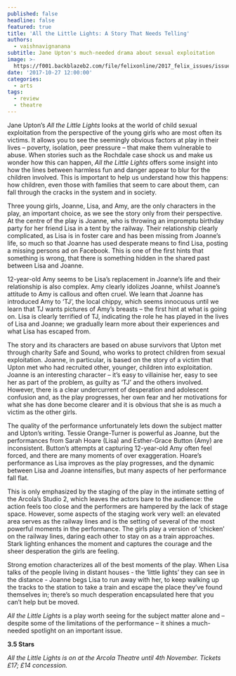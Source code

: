 ```yaml
---
published: false
headline: false
featured: true
title: 'All the Little Lights: A Story That Needs Telling'
authors:
  - vaishnavignanana
subtitle: Jane Upton's much-needed drama about sexual exploitation
image: >-
  https://f001.backblazeb2.com/file/felixonline/2017_felix_issues/issue_1673/1673_arts_little_lights.jpg
date: '2017-10-27 12:00:00'
categories:
  - arts
tags:
  - review
  - theatre
---
```

Jane Upton’s _All the Little Lights_ looks at the world of child sexual exploitation from the perspective of the young girls who are most often its victims. It allows you to see the seemingly obvious factors at play in their lives – poverty, isolation, peer pressure – that make them vulnerable to abuse. When stories such as the Rochdale case shock us and make us wonder how this can happen, _All the Little Lights_ offers some insight into how the lines between harmless fun and danger appear to blur for the children involved. This is important to help us understand how this happens: how children, even those with families that seem to care about them, can fall through the cracks in the system and in society.

Three young girls, Joanne, Lisa, and Amy, are the only characters in the play, an important choice, as we see the story only from their perspective.  At the centre of the play is Joanne, who is throwing an impromptu birthday party for her friend Lisa in a tent by the railway. Their relationship clearly complicated, as Lisa is in foster care and has been missing from Joanne’s life, so much so that Joanne has used desperate means to find Lisa, posting a missing persons ad on Facebook. This is one of the first hints that something is wrong, that there is something hidden in the shared past between Lisa and Joanne.

12-year-old Amy seems to be Lisa’s replacement in Joanne’s life and their relationship is also complex. Amy clearly idolizes Joanne, whilst Joanne’s attitude to Amy is callous and often cruel. We learn that Joanne has introduced Amy to ‘TJ’, the local chippy, which seems innocuous until we learn that TJ wants pictures of Amy’s breasts – the first hint at what is going on. Lisa is clearly terrified of TJ, indicating the role he has played in the lives of Lisa and Joanne; we gradually learn more about their experiences and what Lisa has escaped from.

The story and its characters are based on abuse survivors that Upton met through charity Safe and Sound, who works to protect children from sexual exploitation. Joanne, in particular, is based on the story of a victim that Upton met who had recruited other, younger, children into exploitation. Joanne is an interesting character – it’s easy to villainise her, easy to see her as part of the problem, as guilty as ‘TJ’ and the others involved. However, there is a clear undercurrent of desperation and adolescent confusion and, as the play progresses, her own fear and her motivations for what she has done become clearer and it is obvious that she is as much a victim as the other girls.

The quality of the performance unfortunately lets down the subject matter and Upton’s writing. Tessie Orange-Turner is powerful as Joanne, but the performances from Sarah Hoare (Lisa) and Esther-Grace Button (Amy) are inconsistent. Button’s attempts at capturing 12-year-old Amy often feel forced, and there are many moments of over exaggeration. Hoare’s performance as Lisa improves as the play progresses, and the dynamic between Lisa and Joanne intensifies, but many aspects of her performance fall flat. 

This is only emphasized by the staging of the play in the intimate setting of the Arcola’s Studio 2, which leaves the actors bare to the audience: the action feels too close and the performers are hampered by the lack of stage space. However, some aspects of the staging work very well: an elevated area serves as the railway lines and is the setting of several of the most powerful moments in the performance. The girls play a version of ‘chicken’ on the railway lines, daring each other to stay on as a train approaches. Stark lighting enhances the moment and captures the courage and the sheer desperation the girls are feeling.

Strong emotion characterizes all of the best moments of the play. When Lisa talks of the people living in distant houses - the ‘little lights’ they can see in the distance - Joanne begs Lisa to run away with her, to keep walking up the tracks to the station to take a train and escape the place they’ve found themselves in; there’s so much desperation encapsulated here that you can’t help but be moved.

_All the Little Lights_ is a play worth seeing for the subject matter alone and – despite some of the limitations of the performance – it shines a much-needed spotlight on an important issue.

**3.5 Stars**

_All the Little Lights is on at the Arcola Theatre until 4th November. Tickets £17; £14 concession._
